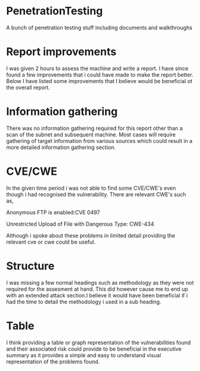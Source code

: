 # PenetrationTesting
A bunch of penetration testing stuff including documents and walkthroughs

# Report improvements
I was given 2 hours to assess the machine and write a report. I have since found a few improvements that i could have made to make the report better. Below I have listed some improvements that I believe would be beneficial ot the overall report.

# Information gathering
There was no information gathering required for this report other than a scan of the subnet and subsequent machine. Most cases will require gathering of target information from various sources which could result in a more detailed information gathering section.

# CVE/CWE
In the given time period i was not able to find some CVE/CWE's even though i had recognised the vulnerability.
There are relevant CWE's such as,

Anonymous FTP is enabled:CVE 0497

Unrestricted Upload of File with Dangerous Type: CWE-434

Although i spoke about these problems in limited detail providing the relevant cve or cwe could be useful.
# Structure
I was missing a few normal headings such as methodology as they were not required for the assesment at hand. This did however cause me to end up with an extended attack section.I believe it would have been beneficial if i had the time to detail the methodology i used in a sub heading.
# Table
I think providing a table or graph representation of the vulnerabilities found and their associated risk could provide to be 
beneficial in the executive summary as it provides a simple and easy to understand visual representation of the problems found.
